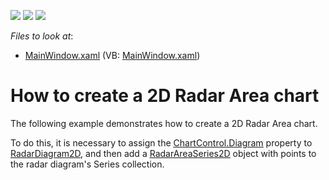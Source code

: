 <!-- default badges list -->
![](https://img.shields.io/endpoint?url=https://codecentral.devexpress.com/api/v1/VersionRange/128569150/22.2.2%2B)
[![](https://img.shields.io/badge/Open_in_DevExpress_Support_Center-FF7200?style=flat-square&logo=DevExpress&logoColor=white)](https://supportcenter.devexpress.com/ticket/details/E4166)
[![](https://img.shields.io/badge/📖_How_to_use_DevExpress_Examples-e9f6fc?style=flat-square)](https://docs.devexpress.com/GeneralInformation/403183)
<!-- default badges end -->
<!-- default file list -->
*Files to look at*:

* [MainWindow.xaml](./CS/RadarAreaSeries2D/MainWindow.xaml) (VB: [MainWindow.xaml](./VB/RadarAreaSeries2D/MainWindow.xaml))
<!-- default file list end -->
# How to create a 2D Radar Area chart


<p>The following example demonstrates how to create a 2D Radar Area chart.</p><p>To do this, it is necessary to assign the <a href="http://help.devexpress.com/#WPF/DevExpressXpfChartsChartControl_Diagramtopic"><u>ChartControl.Diagram</u></a> property to <a href="http://help.devexpress.com/#WPF/clsDevExpressXpfChartsRadarDiagram2Dtopic"><u>RadarDiagram2D</u></a>,  and then add a <a href="http://help.devexpress.com/#WPF/clsDevExpressXpfChartsRadarAreaSeries2Dtopic"><u>RadarAreaSeries2D</u></a> object with points to the radar diagram's Series collection. </p>

<br/>



